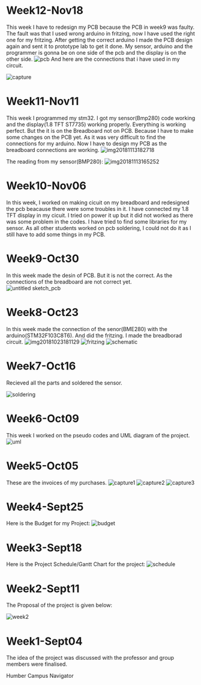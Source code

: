 # Week12-Nov18
This week I have to redesign my PCB because the PCB in week9 was faulty. The fault was that I used wrong arduino in fritzing, now I have used the right one for my fritzing. After getting the correct arduino I made the PCB design again and sent it to prototype lab to get it done. My sensor, arduino and the programmer is gonna be on one side of the pcb and the display is on the other side.
![pcb](https://user-images.githubusercontent.com/43187006/48806878-ca473700-ece9-11e8-9200-cdf7247a5e66.jpg)
And here are the connections that i have used in my circuit.

![capture](https://user-images.githubusercontent.com/43187006/48807126-928cbf00-ecea-11e8-8c5a-83ce29a1ac1f.PNG)


# Week11-Nov11
This week I programmed my stm32. I got my sensor(Bmp280) code working and the display(1.8 TFT ST7735) working properly. Everything is working perfect. But the it is on the Breadboard not on PCB. Because I have to make some changes on the PCB yet. As it was very difficult to find the connections for my arduino. Now I have to design my PCB as the breadboard connections are working. 
![img20181113182718](https://user-images.githubusercontent.com/43187006/48524750-91254780-e84f-11e8-948d-13e60074ca6e.jpg)

The reading from my sensor(BMP280):
![img20181113165252](https://user-images.githubusercontent.com/43187006/48524951-40fab500-e850-11e8-8ca0-16cc8dde1ad5.jpg)

# Week10-Nov06
In this week, I worked on making cicuit on my breadboard and redesigned the pcb beacause there were some troubles in it. I have connected my 1.8 TFT display in my cicuit. I tried on power it up but it did not worked as there was some problem in the codes. I have tried to find some libraries for my sensor. As all other students worked on pcb soldering, I could not do it as I still have to add some things in my PCB.
# Week9-Oct30
In this week made the desin of PCB. But it is not the correct. As the connections of the breadboard are not correct yet.  
![untitled sketch_pcb](https://user-images.githubusercontent.com/43187006/47760656-c2b4e500-dc8b-11e8-9a26-4d0bf8806cc0.png)


# Week8-Oct23 
In this week made the connection of the senor(BME280) with the arduino(STM32F103C8T6). And did the fritzing. I made the breadborad circuit.
![img20181023181129](https://user-images.githubusercontent.com/43187006/47398065-4e64c980-d700-11e8-8845-140383855766.jpg)
![fritzing](https://user-images.githubusercontent.com/43187006/47397973-d1395480-d6ff-11e8-94ba-ef35f0b8f2c2.PNG)
![schematic](https://user-images.githubusercontent.com/43187006/47398280-6d179000-d701-11e8-9b5c-c245c7c5c796.PNG)



# Week7-Oct16
Recieved all the parts and soldered the sensor.

![soldering](https://user-images.githubusercontent.com/43187006/47397752-b3b7bb00-d6fe-11e8-9e4c-d51fe6e49984.PNG)

# Week6-Oct09
This week I worked on the pseudo codes and UML diagram of the project.
![uml](https://user-images.githubusercontent.com/43187006/47397700-810dc280-d6fe-11e8-89f4-6673c1096304.PNG)


# Week5-Oct05
These are the invoices of my purchases.
![capture1](https://user-images.githubusercontent.com/43187006/46379391-aa41b280-c66c-11e8-8469-8fc3fb06e37b.PNG)
![capture2](https://user-images.githubusercontent.com/43187006/46379397-aca40c80-c66c-11e8-9a69-69b6d4d3b564.PNG)
![capture3](https://user-images.githubusercontent.com/43187006/46379402-af9efd00-c66c-11e8-85bc-88a417ab023b.PNG)

# Week4-Sept25
Here is the Budget for my Project:
![budget](https://user-images.githubusercontent.com/43187006/47385063-02515f00-d6d7-11e8-813c-e31bbc4ff7d2.PNG)


# Week3-Sept18
Here is the Project Schedule/Gantt Chart for the project:
![schedule](https://user-images.githubusercontent.com/43187006/47384705-06c94800-d6d6-11e8-94b5-8812102553f1.PNG)

# Week2-Sept11
The Proposal of the project is given below:

![week2](https://user-images.githubusercontent.com/43187006/47384830-69224880-d6d6-11e8-97e9-42d2c19a7625.PNG)


# Week1-Sept04
The idea of the project was discussed with the professor and group members were finalised.

Humber Campus Navigator
